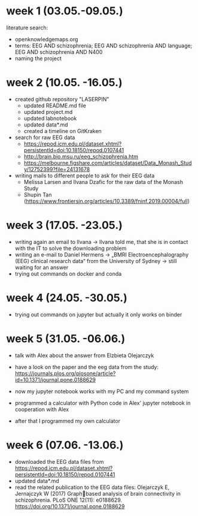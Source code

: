 # week 1 (03.05.-09.05.)
literature search:
 - openknowledgemaps.org
 - terms: EEG AND schizophrenia; EEG AND schizophrenia AND language; EEG AND schizophrenia AND N400
 - naming the project 

# week 2 (10.05. -16.05.)
* created github repository "LASERPIN"
  * updated README.md file
  * updated project.md
  * updated labnotebook
  * updated data*.md
  * created a timeline on GitKraken
* search for raw EEG data
  * https://repod.icm.edu.pl/dataset.xhtml?persistentId=doi:10.18150/repod.0107441
  * http://brain.bio.msu.ru/eeg_schizophrenia.htm
  * https://melbourne.figshare.com/articles/dataset/Data_Monash_Study/12752399?file=24131678
* writing mails to different people to ask for their EEG data
  * Melissa Larsen and Ilvana Dzafic for the raw data of the Monash Study 
  * Shupin Tan (https://www.frontiersin.org/articles/10.3389/fninf.2019.00004/full)

# week 3 (17.05. -23.05.)
* writing again an email to Ilvana -> Ilvana told me, that she is in contact with the IT to solve the downloading problem
* writing an e-mail to Daniel Hermens -> „BMRI Electroencephalography (EEG) clinical research data“ from the University of Sydney -> still waiting for an answer
* trying out commands on docker and conda

# week 4 (24.05. -30.05.)
* trying out commands on jupyter but actually it only works on binder 

# week 5 (31.05. -06.06.)
* talk with Alex about the answer from Elzbieta Olejarczyk
* have a look on the paper and the eeg data from the study: https://journals.plos.org/plosone/article?id=10.1371/journal.pone.0188629

* now my jupyter notebook works with my PC and my command system

* programmed a calculator with Python code in Alex' jupyter notebook in cooperation with Alex
* after that I programmed my own calculator

# week 6 (07.06. -13.06.)
* downloaded the EEG data files from https://repod.icm.edu.pl/dataset.xhtml?persistentId=doi:10.18150/repod.0107441
* updated data*.md
* read the related publication to the EEG data files: Olejarczyk E, Jernajczyk W (2017) Graphbased analysis of brain connectivity in schizophrenia. PLoS ONE 12(11): e0188629. https://doi.org/10.1371/journal.pone.0188629


